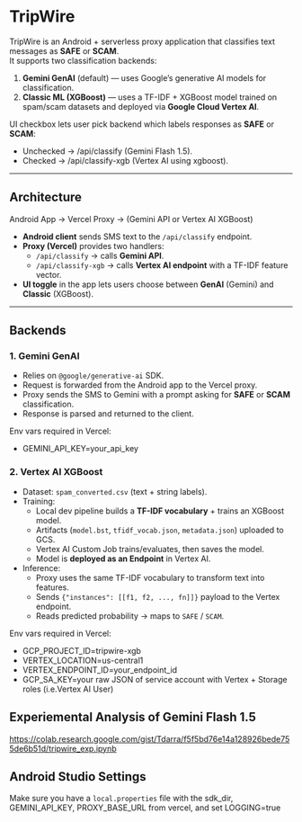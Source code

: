 # TripWire

TripWire is an Android + serverless proxy application that classifies text messages as **SAFE** or **SCAM**.  
It supports two classification backends:

1. **Gemini GenAI** (default) — uses Google’s generative AI models for classification.
2. **Classic ML (XGBoost)** — uses a TF-IDF + XGBoost model trained on spam/scam datasets and deployed via **Google Cloud Vertex AI**.

UI checkbox lets user pick backend which labels responses as **SAFE** or **SCAM**:
- Unchecked → /api/classify (Gemini Flash 1.5). 
- Checked → /api/classify-xgb (Vertex AI using xgboost).

---

## Architecture

Android App → Vercel Proxy → (Gemini API or Vertex AI XGBoost)

- **Android client** sends SMS text to the `/api/classify` endpoint.
- **Proxy (Vercel)** provides two handlers:
    - `/api/classify` → calls **Gemini API**.
    - `/api/classify-xgb` → calls **Vertex AI endpoint** with a TF-IDF feature vector.
- **UI toggle** in the app lets users choose between **GenAI** (Gemini) and **Classic** (XGBoost).

---

## Backends

### 1. Gemini GenAI
- Relies on `@google/generative-ai` SDK.
- Request is forwarded from the Android app to the Vercel proxy.
- Proxy sends the SMS to Gemini with a prompt asking for **SAFE** or **SCAM** classification.
- Response is parsed and returned to the client.

Env vars required in Vercel: 

- GEMINI_API_KEY=your_api_key

### 2. Vertex AI XGBoost
- Dataset: `spam_converted.csv` (text + string labels).
- Training:
    - Local dev pipeline builds a **TF-IDF vocabulary** + trains an XGBoost model.
    - Artifacts (`model.bst`, `tfidf_vocab.json`, `metadata.json`) uploaded to GCS.
    - Vertex AI Custom Job trains/evaluates, then saves the model.
    - Model is **deployed as an Endpoint** in Vertex AI.
- Inference:
    - Proxy uses the same TF-IDF vocabulary to transform text into features.
    - Sends `{"instances": [[f1, f2, ..., fn]]}` payload to the Vertex endpoint.
    - Reads predicted probability → maps to `SAFE` / `SCAM`.

Env vars required in Vercel:

- GCP_PROJECT_ID=tripwire-xgb
- VERTEX_LOCATION=us-central1
- VERTEX_ENDPOINT_ID=your_endpoint_id
- GCP_SA_KEY=your raw JSON of service account with Vertex + Storage roles (i.e.Vertex AI User)

## Experiemental Analysis of Gemini Flash 1.5
https://colab.research.google.com/gist/Tdarra/f5f5bd76e14a128926bede755de6b51d/tripwire_exp.ipynb

## Android Studio Settings

Make sure you have a `local.properties` file with the sdk_dir, GEMINI_API_KEY, PROXY_BASE_URL from vercel, and set LOGGING=true 
